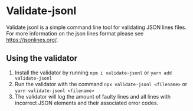 # Validate-jsonl
Validate jsonl is a simple command line tool for validating JSON lines files.\
For more information on the json lines format please see https://jsonlines.org/.
## Using the validator
1. Install the validator by running `npm i validate-jsonl` or `yarn add validate-jsonl`
2. Run the validator with the command `npx validate-jsonl <filename>` or `yarn validate-jsonl <filename>`
3. The validator will log the amount of faulty lines and all lines with incorrect JSON elements and their associated error codes. 